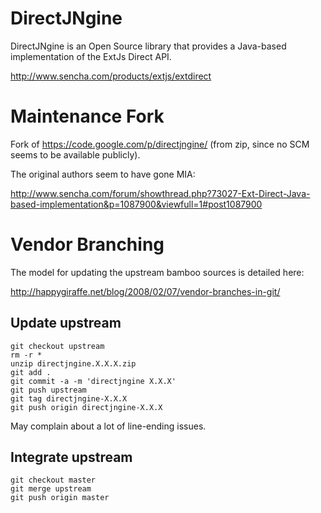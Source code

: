 # DirectJNgine

DirectJNgine is an Open Source library that provides a Java-based implementation of the ExtJs Direct API.

http://www.sencha.com/products/extjs/extdirect

# Maintenance Fork

Fork of https://code.google.com/p/directjngine/ (from zip, since no SCM seems to be available publicly).

The original authors seem to have gone MIA:

http://www.sencha.com/forum/showthread.php?73027-Ext-Direct-Java-based-implementation&p=1087900&viewfull=1#post1087900

# Vendor Branching

The model for updating the upstream bamboo sources is detailed here:

http://happygiraffe.net/blog/2008/02/07/vendor-branches-in-git/

## Update upstream

    git checkout upstream
    rm -r *
    unzip directjngine.X.X.X.zip
    git add .
    git commit -a -m 'directjngine X.X.X'
    git push upstream
    git tag directjngine-X.X.X
    git push origin directjngine-X.X.X

May complain about a lot of line-ending issues.

## Integrate upstream

    git checkout master
    git merge upstream
    git push origin master